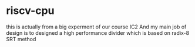 # riscv-cpu

this is actually from a big experment of our course IC2
And my main job of design is to designed a high performance divider
which is based on radix-8 SRT method
